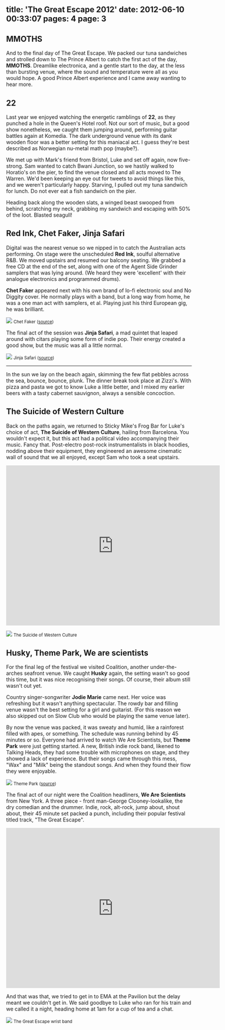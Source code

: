 title: 'The Great Escape 2012'
date: 2012-06-10 00:33:07
pages: 4
page: 3
---

## MMOTHS

And to the final day of The Great Escape. We packed our tuna sandwiches and strolled down to The Prince Albert to catch the first act of the day, **MMOTHS**. Dreamlike electronica, and a gentle start to the day, at the less than bursting venue, where the sound and temperature were all as you would hope. A good Prince Albert experience and I came away wanting to hear more.

## 22

Last year we enjoyed watching the energetic ramblings of **22**, as they punched a hole in the Queen's Hotel roof. Not our sort of music, but a good show nonetheless, we caught them jumping around, performing guitar battles again at Komedia. The dark underground venue with its dank wooden floor was a better setting for this maniacal act. I guess they're best described as Norwegian nu-metal math pop (maybe?).

We met up with Mark's friend from Bristol, Luke and set off again, now five-strong. Sam wanted to catch Bwani Junction, so we hastily walked to Horatio's on the pier, to find the venue closed and all acts moved to The Warren. We'd been keeping an eye out for tweets to avoid things like this, and we weren't particularly happy. Starving, I pulled out my tuna sandwich for lunch. Do not ever eat a fish sandwich on the pier.

Heading back along the wooden slats, a winged beast swooped from behind, scratching my neck, grabbing my sandwich and escaping with 50% of the loot. Blasted seagull!

## Red Ink, Chet Faker, Jinja Safari

Digital was the nearest venue so we nipped in to catch the Australian acts performing. On stage were the unscheduled **Red Ink**, soulful alternative R&B. We moved upstairs and resumed our balcony seating. We grabbed a free CD at the end of the set, along with one of the Agent Side Grinder samplers that was lying around. (We heard they were 'excellent' with their analogue electronics and programmed drums).

**Chet Faker** appeared next with his own brand of lo-fi electronic soul and No Diggity cover. He normally plays with a band, but a long way from home, he was a one man act with samplers, et al. Playing just his third European gig, he was brilliant.

[![](http://host.trivialbeing.org/up/small/tge-2012-chet-faker.jpeg)](http://host.trivialbeing.org/up/tge-2012-chet-faker.jpeg)
<small>Chet Faker ([source](http://www.flickr.com/photos/undertheradarmag/7221039700/))</small>

The final act of the session was **Jinja Safari**, a mad quintet that leaped around with citars playing some form of indie pop. Their energy created a good show, but the music was all a little normal.

[![](http://host.trivialbeing.org/up/small/tge-2012-jinja-safari.jpeg)](http://host.trivialbeing.org/up/tge-2012-jinja-safari.jpeg)
<small>Jinja Safari ([source](http://www.theaureview.com/artist/jinja-safari))</small>

---

In the sun we lay on the beach again, skimming the few flat pebbles across the sea, bounce, bounce, plunk. The dinner break took place at Zizzi's. With pizza and pasta we got to know Luke a little better, and I mixed my earlier beers with a tasty cabernet sauvignon, always a sensible concoction.

## The Suicide of Western Culture

Back on the paths again, we returned to Sticky Mike's Frog Bar for Luke's choice of act, **The Suicide of Western Culture**, hailing from Barcelona. You wouldn't expect it, but this act had a political video accompanying their music. Fancy that. Post-electro post-rock instrumentalists in black hoodies, nodding above their equipment, they engineered an awesome cinematic wall of sound that we all enjoyed, except Sam who took a seat upstairs.

<iframe width="580" height="435" src="http://www.youtube.com/embed/5t13KNjPFnc" frameborder="0" allowfullscreen></iframe>

[![](http://host.trivialbeing.org/up/small/tge-2012-suicide-western-culture.jpeg)](http://host.trivialbeing.org/up/tge-2012-suicide-western-culture.jpeg)
<small>The Suicide of Western Culture</small>

## Husky, Theme Park, We are scientists

For the final leg of the festival we visited Coalition, another under-the-arches seafront venue. We caught **Husky** again, the setting wasn't so good this time, but it was nice recognising their songs. Of course, their album still wasn't out yet.

Country singer-songwriter **Jodie Marie** came next. Her voice was refreshing but it wasn't anything spectacular. The rowdy bar and filling venue wasn't the best setting for a girl and guitarist. (For this reason we also skipped out on Slow Club who would be playing the same venue later).

By now the venue was packed, it was sweaty and humid, like a rainforest filled with apes, or something. The schedule was running behind by 45 minutes or so. Everyone had arrived to watch We Are Scientists, but **Theme Park** were just getting started. A new, British indie rock band, likened to Talking Heads, they had some trouble with microphones on stage, and they showed a lack of experience. But their songs came through this mess, "Wax" and "Milk" being the standout songs. And when they found their flow they were enjoyable.

[![](http://host.trivialbeing.org/up/small/tge-2012-theme-park.jpeg)](http://host.trivialbeing.org/up/tge-2012-theme-park.jpeg)
<small>Theme Park ([source](http://www.gigwise.com/photos/72971/14/The-Great-Escape-day-three-Howler-New-Look-and-more))</small>

The final act of our night were the Coalition headliners, **We Are Scientists** from New York. A three piece - front man-George Clooney-lookalike, the dry comedian and the drummer. Indie, rock, alt-rock, jump about, shout about, their 45 minute set packed a punch, including their popular festival titled track, "The Great Escape".

<iframe width="580" height="435" src="http://www.youtube.com/embed/KMwR3M44Kvs" frameborder="0" allowfullscreen></iframe>

And that was that, we tried to get in to EMA at the Pavilion but the delay meant we couldn't get in. We said goodbye to Luke who ran for his train and we called it a night, heading home at 1am for a cup of tea and a chat.

[![](http://host.trivialbeing.org/up/small/IMG_4766.JPG)](http://host.trivialbeing.org/up/IMG_4766.JPG)
<small>The Great Escape wrist band</small>
